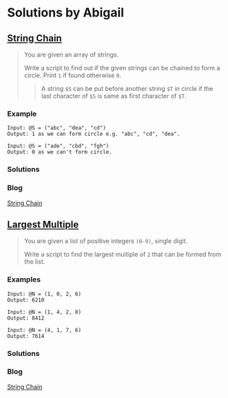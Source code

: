 # Solutions by Abigail
## [String Chain](https://perlweeklychallenge.org/blog/perl-weekly-challenge-115/#TASK1)

> You are given an array of strings.
> 
> Write a script to find out if the given strings can be chained
> to form a circle. Print `1` if found otherwise `0`.
>
> > A string `$S` can be put before another string `$T` in circle
> > if the last character of `$S` is same as first character of `$T`.

### Example
~~~~
Input: @S = ("abc", "dea", "cd")
Output: 1 as we can form circle e.g. "abc", "cd", "dea".

Input: @S = ("ade", "cbd", "fgh")
Output: 0 as we can't form circle.
~~~~

### Solutions

### Blog
[String Chain](https://abigail.github.io/HTML/Perl-Weekly-Challenge/week-115-1.html)

## [Largest Multiple](https://perlweeklychallenge.org/blog/perl-weekly-challenge-115/#TASK2)

> You are given a list of positive integers `(0-9)`, single digit.
>
> Write a script to find the largest multiple of `2` that can be
> formed from the list.

### Examples
~~~~
Input: @N = (1, 0, 2, 6)
Output: 6210

Input: @N = (1, 4, 2, 8)
Output: 8412

Input: @N = (4, 1, 7, 6)
Output: 7614
~~~~

### Solutions

### Blog
[String Chain](https://abigail.github.io/HTML/Perl-Weekly-Challenge/week-115-2.html)
